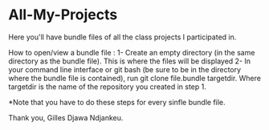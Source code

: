 # All-My-Projects
Here you'll have bundle files of all the class projects I participated in.

How to open/view a bundle file :
1- Create an empty directory (in the same directory as the bundle file). This is where the files will be displayed
2- In your command line interface or git bash (be sure to be in the directory where the bundle file is contained), 
run git clone file.bundle targetdir. Where targetdir is the name of the repository you created in step 1.

*Note that you have to do these steps for every sinfle bundle file.

Thank you, Gilles Djawa Ndjankeu.

